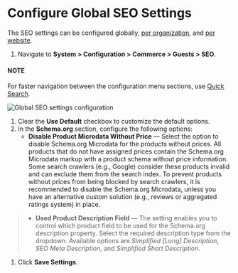 <a id="sys-conf-commerce-guest-seo-global"></a>

# Configure Global SEO Settings

The SEO settings can be configured globally, [per organization](../../../user-management/organizations/org-configuration/commerce/guests/organization-seo.md#sys-conf-commerce-guest-seo-org), and [per website](../../../websites/web-configuration/commerce/guests/website-seo.md#sys-conf-commerce-guest-seo-website).

1. Navigate to **System > Configuration > Commerce > Guests > SEO**.

#### NOTE
For faster navigation between the configuration menu sections, use [Quick Search](../../quick-search.md#user-guide-system-configuration-quick-search).

![Global SEO settings configuration](user/img/system/config_commerce/seo/global-seo-settings.png)
1. Clear the **Use Default** checkbox to customize the default options.
2. In the **Schema.org** section, configure the following options:
   * **Disable Product Microdata Without Price** — Select the option to disable Schema.org Microdata for the products without prices. All products that do not have assigned prices contain the Schema.org Microdata markup with a product schema without price information. Some search crawlers (e.g., Google) consider these products invalid and can exclude them from the search index. To prevent products without prices from being blocked by search crawlers, it is recommended to disable the Schema.org Microdata, unless you have an alternative custom solution (e.g., reviews or aggregated ratings system) in place.

> * **Used Product Description Field** — The setting enables you to control which product field to be used for the Schema.org description property. Select the required description type from the dropdown. Available options are *Simplified [Long] Description*, *SEO Meta Description*, and *Simplified Short Description*.
1. Click **Save Settings**.

<!-- fa-bars = fa-navicon -->
<!-- Ic Tiles is used as Set As Default in saved views, and as tiles in display layout options -->
<!-- IcPencil refers to Rename in Commerce and Inline Editing in CRM -->
<!-- Check mark in the square. -->
<!-- SortDesc is also used as drop-down arrow -->
<!-- A -->
<!-- B -->
<!-- C -->
<!-- D -->
<!-- E -->
<!-- F -->
<!-- G -->
<!-- H -->
<!-- I -->
<!-- L -->
<!-- M -->
<!-- P -->
<!-- R -->
<!-- S -->
<!-- T -->
<!-- U -->
<!-- Z -->
